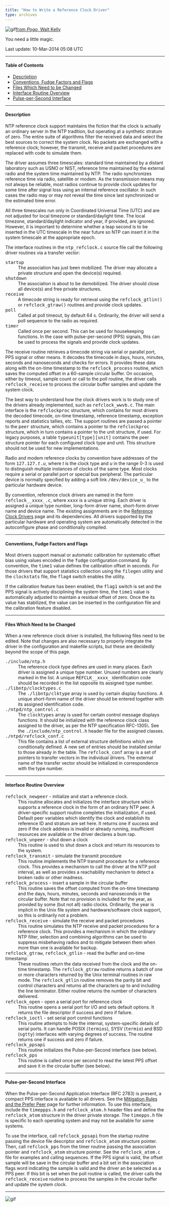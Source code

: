 ```yaml
---
title: "How to Write a Reference Clock Driver"
type: archives
---
```


![gif](/archives/pic/pogo4.gif)[from _Pogo_, Walt Kelly](http://www.eecis.udel.edu/%7emills/pictures.html)

You need a little magic.

Last update: 10-Mar-2014 05:08 UTC

* * *

#### Table of Contents

*   [Description](/archives/4.2.8-series/howto/#description)
*   [Conventions, Fudge Factors and Flags](/archives/4.2.8-series/howto/#conventions-fudge-factors-and-flags)
*   [Files Which Need to be Changed](/archives/4.2.8-series/howto/#files-which-need-to-be-changed)
*   [Interface Routine Overview](/archives/4.2.8-series/howto/#interface-routine-overview)
*   [Pulse-per-Second Interface](/archives/4.2.8-series/howto/#pulse-per-second-interface)

* * *

#### Description

NTP reference clock support maintains the fiction that the clock is actually an ordinary server in the NTP tradition, but operating at a synthetic stratum of zero. The entire suite of algorithms filter the received data and select the best sources to correct the system clock. No packets are exchanged with a reference clock; however, the transmit, receive and packet procedures are replaced with code to simulate them.

The driver assumes three timescales: standard time maintained by a distant laboratory such as USNO or NIST, reference time maintained by the external radio and the system time maintained by NTP. The radio synchronizes reference time via radio, satellite or modem. As the transmission means may not always be reliable, most radios continue to provide clock updates for some time after signal loss using an internal reference oscillator. In such cases the radio may or may not reveal the time since last synchronized or the estimated time error.

All three timescales run only in Coordinated Universal Time (UTC) and are not adjusted for local timezone or standard/daylight time. The local timezone, standard/daylight indicator and year, if provided, are ignored. However, it is important to determine whether a leap second is to be inserted in the UTC timescale in the near future so NTP can insert it in the system timescale at the appropriate epoch.

The interface routines in the <tt>ntp_refclock.c</tt> source file call the following driver routines via a transfer vector:

<dl>

<dt><tt>startup</tt></dt>

<dd>The association has just been mobilized. The driver may allocate a private structure and open the device(s) required.</dd>

<dt><tt>shutdown</tt></dt>

<dd>The association is about to be demobilized. The driver should close all device(s) and free private structures.</dd>

<dt><tt>receive</tt></dt>

<dd>A timecode string is ready for retrieval using the <tt>refclock_gtlin()</tt> or <tt>refclock_gtraw()</tt> routines and provide clock updates.</dd>

<dt><tt>poll</tt></dt>

<dd>Called at poll timeout, by default 64 s. Ordinarily, the driver will send a poll sequence to the radio as required.</dd>

<dt><tt>timer</tt></dt>

<dd>Called once per second. This can be used for housekeeping functions. In the case with pulse-per-second (PPS) signals, this can be used to process the signals and provide clock updates.</dd>

</dl>

The receive routine retrieves a timecode string via serial or parallel port, PPS signal or other means. It decodes the timecode in days, hours, minutes, seconds and nanoseconds and checks for errors. It provides these data along with the on-time timestamp to the <tt>refclock_process</tt> routine, which saves the computed offset in a 60-sample circular buffer. On occasion, either by timeout, sample count or call to the poll routine, the driver calls <tt>refclock_receive</tt> to process the circular buffer samples and update the system clock.

The best way to understand how the clock drivers work is to study one of the drivers already implemented, such as <tt>refclock_wwvb.c</tt>. The main interface is the <tt>refclockproc</tt> structure, which contains for most drivers the decoded timecode, on-time timestamp, reference timestamp, exception reports and statistics tallies, etc. The support routines are passed a pointer to the <tt>peer</tt> structure, which contains a pointer to the <tt>refclockproc</tt> structure, which in turn contains a pointer to the unit structure, if used. For legacy purposes, a table <tt>typeunit[type][unit]</tt> contains the peer structure pointer for each configured clock type and unit. This structure should not be used for new implementations.

Radio and modem reference clocks by convention have addresses of the form <tt>127.127._t_._u_</tt>, where _t_ is the clock type and _u_ in the range 0-3 is used to distinguish multiple instances of clocks of the same type. Most clocks require a serial or parallel port or special bus peripheral. The particular device is normally specified by adding a soft link <tt>/dev/device_u_</tt> to the particular hardware device.

By convention, reference clock drivers are named in the form <tt>refclock__xxxx_.c</tt>, where <tt>_xxxx_</tt> is a unique string. Each driver is assigned a unique type number, long-form driver name, short-form driver name and device name. The existing assignments are in the [Reference Clock Drivers](/archives/4.2.8-series/refclock) page and its dependencies. All drivers supported by the particular hardware and operating system are automatically detected in the 
autoconfigure phase and conditionally compiled.

* * *

#### Conventions, Fudge Factors and Flags

Most drivers support manual or automatic calibration for systematic offset bias using values encoded in the <tt>fudge</tt> configuration command. By convention, the <tt>time1</tt> value defines the calibration offset in seconds. For those drivers that support statistics collection using the <tt>filegen</tt> utility and the <tt>clockstats</tt> file, the <tt>flag4</tt> switch enables the utility.

If the calibration feature has been enabled, the <tt>flag1</tt> switch is set and the PPS signal is actively disciplining the system time, the <tt>time1</tt> value is automatically adjusted to maintain a residual offset of zero. Once the its value has stabilized, the value can be inserted in the configuration file and the calibration feature disabled.

* * *

#### Files Which Need to be Changed

When a new reference clock driver is installed, the following files need to be edited. Note that changes are also necessary to properly integrate the driver in the configuration and makefile scripts, but these are decidedly beyond the scope of this page.

<dl>

<dt><tt>./include/ntp.h</tt></dt>

<dd>The reference clock type defines are used in many places. Each driver is assigned a unique type number. Unused numbers are clearly marked in the list. A unique <tt>REFCLK__xxxx_</tt> identification code should be recorded in the list opposite its assigned type number.</dd>

<dt><tt>./libntp/clocktypes.c</tt></dt>

<dd>The <tt>./libntp/clktype</tt> array is used by certain display functions. A unique short-form name of the driver should be entered together with its assigned identification code.</dd>

<dt><tt>./ntpd/ntp_control.c</tt></dt>

<dd>The <tt>clocktypes</tt> array is used for certain control message displays functions. It should be initialized with the reference clock class assigned to the driver, as per the NTP specification RFC-1305\. See the <tt>./include/ntp_control.h</tt> header file for the assigned classes.</dd>

<dt><tt>./ntpd/refclock_conf.c</tt></dt>

<dd>This file contains a list of external structure definitions which are conditionally defined. A new set of entries should be installed similar to those already in the table. The <tt>refclock_conf</tt> array is a set of pointers to transfer vectors in the individual drivers. The external name of the transfer vector should be initialized in correspondence with the type number.</dd>

</dl>

* * *

#### Interface Routine Overview

<dl>

<dt><tt>refclock_newpeer</tt> - initialize and start a reference clock.</dt>

<dd>This routine allocates and initializes the interface structure which supports a reference clock in the form of an ordinary NTP peer. A driver-specific support routine completes the initialization, if used. Default peer variables which identify the clock and establish its reference ID and stratum are set here. It returns one if success and zero if the clock address is invalid or already running, insufficient resources are available or the driver declares a bum rap.</dd>

<dt><tt>refclock_unpeer</tt> - shut down a clock</dt>

<dd>This routine is used to shut down a clock and return its resources to the system.</dd>

<dt><tt>refclock_transmit</tt> - simulate the transmit procedure</dt>

<dd>This routine implements the NTP transmit procedure for a reference clock. This provides a mechanism to call the driver at the NTP poll interval, as well as provides a reachability mechanism to detect a broken radio or other madness.</dd>

<dt><tt>refclock_process</tt> - insert a sample in the circular buffer</dt>

<dd>This routine saves the offset computed from the on-time timestamp and the days, hours, minutes, seconds and nanoseconds in the circular buffer. Note that no provision is included for the year, as provided by some (but not all) radio clocks. Ordinarily, the year is implicit in the Unix file system and hardware/software clock support, so this is ordinarily not a problem.</dd>

<dt><tt>refclock_receive</tt> - simulate the receive and packet procedures</dt>

<dd>This routine simulates the NTP receive and packet procedures for a reference clock. This provides a mechanism in which the ordinary NTP filter, selection and combining algorithms can be used to suppress misbehaving radios and to mitigate between them when more than one is available for backup.</dd>

<dt><tt>refclock_gtraw</tt>, <tt>refclock_gtlin</tt> - read the buffer and on-time timestamp</dt>

<dd>These routines return the data received from the clock and the on-time timestamp. The <tt>refclock_gtraw</tt> routine returns a batch of one or more characters returned by the Unix terminal routines in raw mode. The <tt>refclock_gtlin</tt> routine removes the parity bit and control characters and returns all the characters up to and including the line terminator. Either routine returns the number of characters delivered.</dd>

<dt><tt>refclock_open</tt> - open a serial port for reference clock</dt>

<dd>This routine opens a serial port for I/O and sets default options. It returns the file descriptor if success and zero if failure.</dd>

<dt><tt>refclock_ioctl</tt> - set serial port control functions</dt>

<dd>This routine attempts to hide the internal, system-specific details of serial ports. It can handle POSIX (<tt>termios</tt>), SYSV (<tt>termio</tt>) and BSD (<tt>sgtty</tt>) interfaces with varying degrees of success. The routine returns one if success and zero if failure.</dd>

<dt><tt>refclock_ppsapi</tt></dt>

<dd>This routine initializes the Pulse-per-Second interface (see below).</dd>

<dt><tt>refclock_pps</tt></dt>

<dd>This routine is called once per second to read the latest PPS offset and save it in the circular buffer (see below).</dd>

</dl>

* * *

#### Pulse-per-Second Interface

When the Pulse-per-Second Application Interface (RFC 2783) is present, a compact PPS interface is available to all drivers. See the [Mitigation Rules and the Prefer Peer](/archives/4.2.8-series/prefer) page for further information. To use this interface, include the <tt>timeppps.h</tt> and <tt>refclock_atom.h</tt> header files and define the <tt>refclock_atom</tt> structure in the driver private storage. The <tt>timepps.h</tt> file is specific to each operating system and may not be available for some systems.

To use the interface, call <tt>refclock_ppsapi</tt> from the startup routine passing the device file descriptor and <tt>refclock_atom</tt> structure pointer. Then, call <tt>refclock_pps</tt> from the timer routine passing the association pointer and <tt>refclock_atom</tt> structure pointer. See the <tt>refclock_atom.c</tt> file for examples and calling sequences. If the PPS signal is valid, the offset sample will be save in the circular buffer and a bit set in the association flags word indicating the sample is valid and the driver an be selected as a PPS peer. If this bit is set when the poll routine is called, the driver calls the <tt>refclock_receive</tt> routine to process the samples in the circular buffer and update the system clock.

* * *

![gif](/archives/pic/pogo1a.gif)
